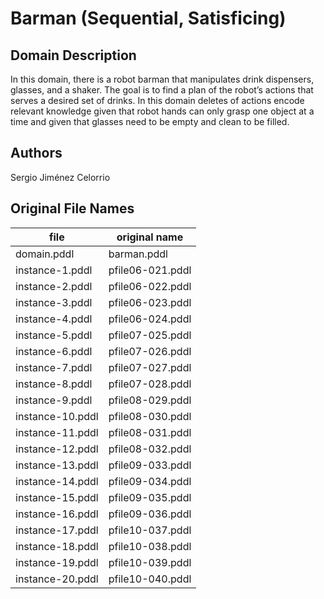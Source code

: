 # Barman (Sequential, Satisficing)

## Domain Description

In this domain, there is a robot barman that manipulates drink dispensers, glasses, and a shaker.
The goal is to find a plan of the robot’s actions that serves a desired set of drinks.
In this domain deletes of actions encode relevant knowledge given that robot hands can only grasp one object at a time and given that glasses need to be empty and clean to be filled.

## Authors

Sergio Jiménez Celorrio

## Original File Names

| file             | original name    |
|------------------|------------------|
| domain.pddl      | barman.pddl      |
| instance-1.pddl  | pfile06-021.pddl |
| instance-2.pddl  | pfile06-022.pddl |
| instance-3.pddl  | pfile06-023.pddl |
| instance-4.pddl  | pfile06-024.pddl |
| instance-5.pddl  | pfile07-025.pddl |
| instance-6.pddl  | pfile07-026.pddl |
| instance-7.pddl  | pfile07-027.pddl |
| instance-8.pddl  | pfile07-028.pddl |
| instance-9.pddl  | pfile08-029.pddl |
| instance-10.pddl | pfile08-030.pddl |
| instance-11.pddl | pfile08-031.pddl |
| instance-12.pddl | pfile08-032.pddl |
| instance-13.pddl | pfile09-033.pddl |
| instance-14.pddl | pfile09-034.pddl |
| instance-15.pddl | pfile09-035.pddl |
| instance-16.pddl | pfile09-036.pddl |
| instance-17.pddl | pfile10-037.pddl |
| instance-18.pddl | pfile10-038.pddl |
| instance-19.pddl | pfile10-039.pddl |
| instance-20.pddl | pfile10-040.pddl |
